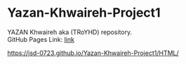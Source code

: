 # Yazan-Khwaireh-Project1

YAZAN Khwaireh aka (TRoYHD) repository.  
GitHub Pages Link: [link](https://github.com/TRoYHD)


https://jsd-0723.github.io/Yazan-Khwaireh-Project1/HTML/
